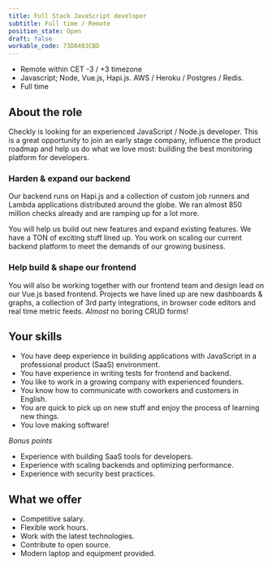 ```yaml
---
title: Full Stack JavaScript developer
subtitle: Full time / Remote
position_state: Open
draft: false
workable_code: 73D8403CBD
---
```


- Remote within CET -3 / +3 timezone
- Javascript; Node, Vue.js, Hapi.js. AWS / Heroku / Postgres / Redis.
- Full time

## About the role

Checkly is looking for an experienced JavaScript / Node.js developer. This is a great opportunity to join an early stage
company, influence the product roadmap and help us do what we love most: building the best monitoring platform for developers.

### Harden & expand our backend
Our backend runs on Hapi.js and a collection of custom job runners and Lambda applications distributed around the globe.
We ran almost 850 million checks already and are ramping up for a lot more.   

You will help us build out new features and expand existing features. We have a TON of exciting stuff lined up.
You work on scaling our current backend platform to meet the demands of our growing business. 

### Help build & shape our frontend
You will also be working together with our frontend team and design lead on our Vue.js based frontend. 
Projects we have lined up are new dashboards & graphs, a collection of 3rd party integrations, in browser code editors 
and real time metric feeds. *Almost* no boring CRUD forms!

## Your skills

- You have deep experience in building applications with JavaScript in a professional product (SaaS) environment.
- You have experience in writing tests for frontend and backend.
- You like to work in a growing company with experienced founders.
- You know how to communicate with coworkers and customers in English.
- You are quick to pick up on new stuff and enjoy the process of learning new things.
- You love making software!

*Bonus points*
 
- Experience with building SaaS tools for developers.
- Experience with scaling backends and optimizing performance.
- Experience with security best practices.

## What we offer

- Competitive salary.
- Flexible work hours.
- Work with the latest technologies.
- Contribute to open source.
- Modern laptop and equipment provided.


